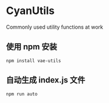 # CyanUtils
Commonly used utility functions at work

## 使用 npm 安装
```
npm install vae-utils
```
## 自动生成 index.js 文件
```
npm run auto 
```